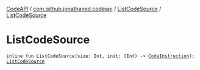 [CodeAPI](../../index.md) / [com.github.jonathanxd.codeapi](../index.md) / [ListCodeSource](index.md) / [ListCodeSource](.)

# ListCodeSource

`inline fun ListCodeSource(size: Int, init: (Int) -> `[`CodeInstruction`](../-code-instruction.md)`): `[`ListCodeSource`](index.md)